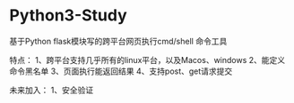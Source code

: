 # Python3-Study
基于Python flask模块写的跨平台网页执行cmd/shell 命令工具

特点：
  1、跨平台支持几乎所有的linux平台，以及Macos、windows
  2、能定义命令黑名单
  3、页面执行能返回结果
  4、支持post、get请求提交

未来加入：
  1、安全验证
